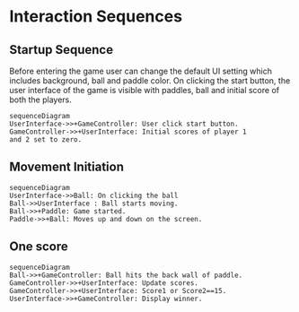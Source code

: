 # Interaction Sequences

## Startup Sequence

Before entering the game user can change the default UI
setting which includes background, ball and paddle color.
On clicking the start button, the user interface of the game
is visible with paddles, ball and initial score of
both the players.

```mermaid
sequenceDiagram
UserInterface->>+GameController: User click start button.
GameController->>+UserInterface: Initial scores of player 1
and 2 set to zero.
```

## Movement Initiation

```mermaid
sequenceDiagram
UserInterface->>Ball: On clicking the ball
Ball->>UserInterface : Ball starts moving.
Ball->>+Paddle: Game started.
Paddle->>+Ball: Moves up and down on the screen.
```

## One score

```mermaid
sequenceDiagram
Ball->>+GameController: Ball hits the back wall of paddle.
GameController->>+UserInterface: Update scores.
GameController->>+UserInterface: Score1 or Score2==15.
UserInterface->>+GameController: Display winner.
```

